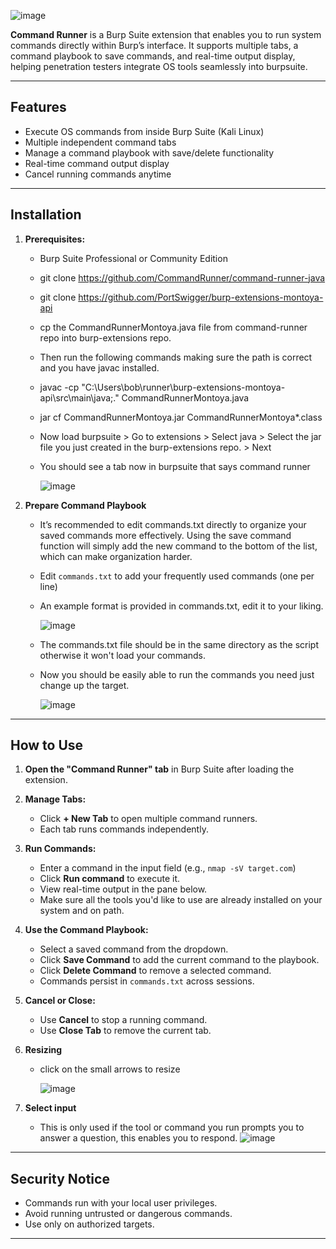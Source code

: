 ![image](https://github.com/user-attachments/assets/530ae151-422d-4783-a974-362834a3871e)








**Command Runner** is a Burp Suite extension that enables you to run system commands directly within Burp’s interface. It supports multiple tabs, a command playbook to save commands, and real-time output display, helping penetration testers integrate OS tools seamlessly into burpsuite.

---

## Features

- Execute OS commands from inside Burp Suite (Kali Linux)
- Multiple independent command tabs
- Manage a command playbook with save/delete functionality
- Real-time command output display
- Cancel running commands anytime

---

## Installation

1. **Prerequisites:**
   - Burp Suite Professional or Community Edition
   - git clone https://github.com/CommandRunner/command-runner-java
   - git clone https://github.com/PortSwigger/burp-extensions-montoya-api
   - cp the CommandRunnerMontoya.java file from command-runner repo into burp-extensions repo.
   - Then run the following commands making sure the path is correct and you have javac installed.
   - javac -cp "C:\Users\bob\runner\burp-extensions-montoya-api\src\main\java;." CommandRunnerMontoya.java
   - jar cf CommandRunnerMontoya.jar CommandRunnerMontoya*.class
   - Now load burpsuite > Go to extensions > Select java > Select the jar file you just created in the burp-extensions repo. > Next
   - You should see a tab now in burpsuite that says command runner
  
     ![image](https://github.com/user-attachments/assets/e6530413-3856-4a8a-8af4-c11b69449a27)


2. **Prepare Command Playbook**

   - It’s recommended to edit commands.txt directly to organize your saved commands more effectively. Using the save command function will simply add the new command to the bottom of the list, which can make organization harder.
   - Edit `commands.txt` to add your frequently used commands (one per line)
   - An example format is provided in commands.txt, edit it to your liking.

     ![image](https://github.com/user-attachments/assets/20966310-44fc-4d39-960d-4e2405f67c99)

   - The commands.txt file should be in the same directory as the script otherwise it won't load your commands.
   - Now you should be easily able to run the commands you need just change up the target.
     
     ![image](https://github.com/user-attachments/assets/c36ce7ff-19cf-4491-960c-60b081cf3b76)


---

## How to Use

1. **Open the "Command Runner" tab** in Burp Suite after loading the extension.

2. **Manage Tabs:**
   - Click **+ New Tab** to open multiple command runners.
   - Each tab runs commands independently.

3. **Run Commands:**
   - Enter a command in the input field (e.g., `nmap -sV target.com`)
   - Click **Run command** to execute it.
   - View real-time output in the pane below.
   - Make sure all the tools you'd like to use are already installed on your system and on path.

4. **Use the Command Playbook:**
   - Select a saved command from the dropdown.
   - Click **Save Command** to add the current command to the playbook.
   - Click **Delete Command** to remove a selected command.
   - Commands persist in `commands.txt` across sessions.

5. **Cancel or Close:**
   - Use **Cancel** to stop a running command.
   - Use **Close Tab** to remove the current tab.

6. **Resizing**
   - click on the small arrows to resize 
     
     ![image](https://github.com/user-attachments/assets/b382bff0-f217-4d3f-bc3f-dd5621d786b6)

7. **Select input**
   - This is only used if the tool or command you run prompts you to answer a question, this enables you to respond.
     ![image](https://github.com/user-attachments/assets/92eb8b9f-f301-4d9a-a9dd-4a3f8ec0e584)



---

## Security Notice

- Commands run with your local user privileges.
- Avoid running untrusted or dangerous commands.
- Use only on authorized targets.

---
